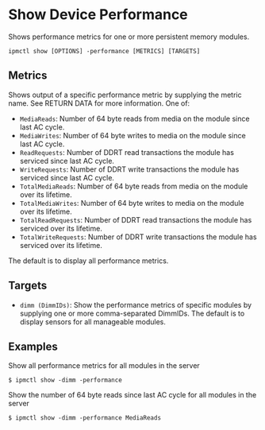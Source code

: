 # Show Device Performance

Shows performance metrics for one or more persistent memory modules.

```
ipmctl show [OPTIONS] -performance [METRICS] [TARGETS]
```

## **Metrics**

Shows output of a specific performance metric by supplying the metric name. See RETURN DATA for more information. One of:

* `MediaReads`: Number of 64 byte reads from media on the module since last AC cycle.
* `MediaWrites`: Number of 64 byte writes to media on the module since last AC cycle.
* `ReadRequests`: Number of DDRT read transactions the module has serviced since last AC cycle.
* `WriteRequests`: Number of DDRT write transactions the module has serviced since last AC cycle.
* `TotalMediaReads`: Number of 64 byte reads from media on the module over its lifetime.
* `TotalMediaWrites`: Number of 64 byte writes to media on the module over its lifetime.
* `TotalReadRequests`: Number of DDRT read transactions the module has serviced over its lifetime.
* `TotalWriteRequests`: Number of DDRT write transactions the module has serviced over its lifetime.

The default is to display all performance metrics.

## **Targets**

* `dimm (DimmIDs)`: Show the performance metrics of specific modules by supplying one or more comma-separated DimmIDs. The default is to display sensors for all manageable modules.

## **Examples**

Show all performance metrics for all modules in the server

```
$ ipmctl show -dimm -performance
```

Show the number of 64 byte reads since last AC cycle for all modules in the server

```
$ ipmctl show -dimm -performance MediaReads
```
